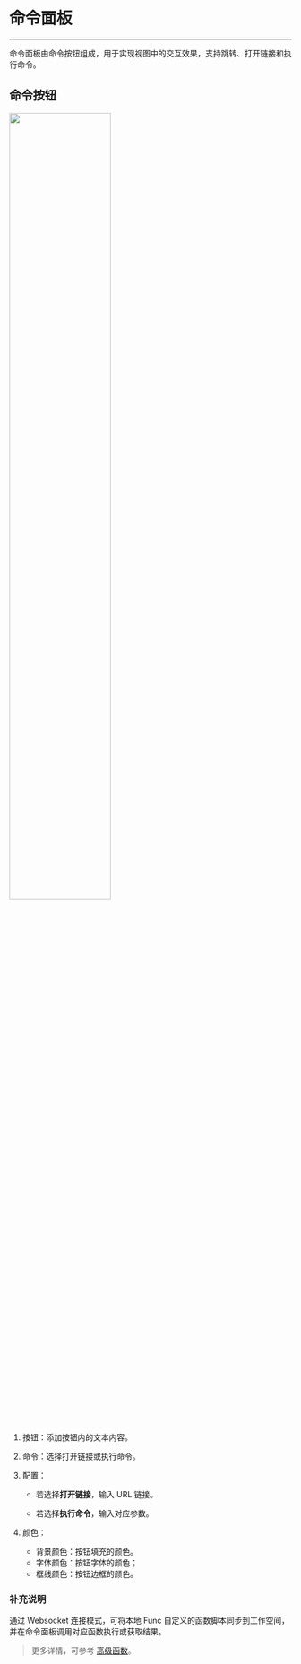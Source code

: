# 命令面板
---


命令面板由命令按钮组成，用于实现视图中的交互效果，支持跳转、打开链接和执行命令。

## 命令按钮

<img src="../../img/command_panel.png" width="60%" >

1. 按钮：添加按钮内的文本内容。  
2. 命令：选择打开链接或执行命令。  

3. 配置：
    - 若选择**打开链接**，输入 URL 链接。 

    - 若选择**执行命令**，输入对应参数。 

4. 颜色：
    - 背景颜色：按钮填充的颜色。 
    - 字体颜色：按钮字体的颜色；    
    - 框线颜色：按钮边框的颜色。 

### 补充说明

通过 Websocket 连接模式，可将本地 Func 自定义的函数脚本同步到工作空间，并在命令面板调用对应函数执行或获取结果。

> 更多详情，可参考 [高级函数](../../dql/advanced-funcs/index.md)。

